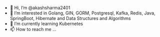 - 👋 Hi, I’m @akashsharma2401
- 👀 I’m interested in Golang, GIN, GORM, Postgresql, Kafka, Redis, Java, SpringBoot, Hibernate and Data Structures and Algorithms
- 🌱 I’m currently learning Kubernetes
- 📫 How to reach me ...

<!---
akashsharma2401/akashsharma2401 is a ✨ special ✨ repository because its `README.md` (this file) appears on your GitHub profile.
You can click the Preview link to take a look at your changes.
--->
